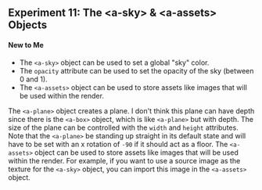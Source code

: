 ## Experiment 11: The \<a-sky\> & \<a-assets\> Objects

#### New to Me
- The `<a-sky>` object can be used to set a global "sky" color.
- The `opacity` attribute can be used to set the opacity of the sky (between 0 and 1).
- The `<a-assets>` object can be used to store assets like images that will be used within the render.

The `<a-plane>` object creates a plane. I don't think this plane can have depth since there is the `<a-box>` object, which is like `<a-plane>` but with depth. The size of the plane can be controlled with the `width` and `height` attributes. Note that the `<a-plane>` be standing up straight in its default state and will have to be set with an x rotation of `-90` if it should act as a floor. The `<a-assets>` object can be used to store assets like images that will be used within the render. For example, if you want to use a source image as the texture for the `<a-sky>` object, you can import this image in the `<a-assets>` object.
